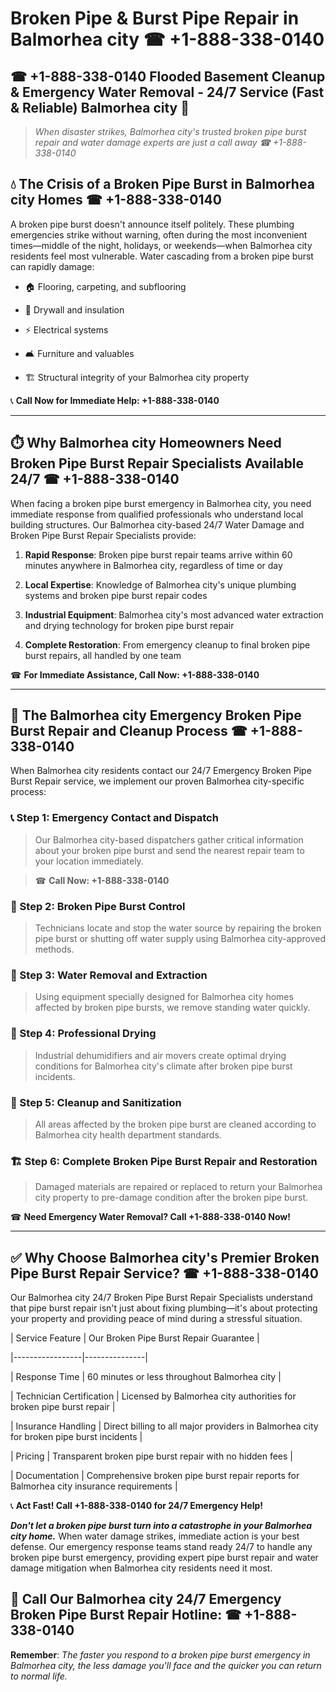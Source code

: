 # Broken Pipe & Burst Pipe Repair in Balmorhea city ☎ +1-888-338-0140  
## ☎ +1-888-338-0140 Flooded Basement Cleanup & Emergency Water Removal - 24/7 Service (Fast & Reliable) Balmorhea city 🚨  

> *When disaster strikes, Balmorhea city's trusted broken pipe burst repair and water damage experts are just a call away ☎ +1-888-338-0140*  

## 💧 The Crisis of a Broken Pipe Burst in Balmorhea city Homes ☎ +1-888-338-0140  

A broken pipe burst doesn't announce itself politely. These plumbing emergencies strike without warning, often during the most inconvenient times—middle of the night, holidays, or weekends—when Balmorhea city residents feel most vulnerable. Water cascading from a broken pipe burst can rapidly damage:  

* 🏠 Flooring, carpeting, and subflooring  
* 🧱 Drywall and insulation  
* ⚡ Electrical systems  
* 🛋️ Furniture and valuables  
* 🏗️ Structural integrity of your Balmorhea city property  

📞 **Call Now for Immediate Help: +1-888-338-0140**  

---  

## ⏱️ Why Balmorhea city Homeowners Need Broken Pipe Burst Repair Specialists Available 24/7 ☎ +1-888-338-0140  

When facing a broken pipe burst emergency in Balmorhea city, you need immediate response from qualified professionals who understand local building structures. Our Balmorhea city-based 24/7 Water Damage and Broken Pipe Burst Repair Specialists provide:  

1. **Rapid Response**: Broken pipe burst repair teams arrive within 60 minutes anywhere in Balmorhea city, regardless of time or day  
2. **Local Expertise**: Knowledge of Balmorhea city's unique plumbing systems and broken pipe burst repair codes  
3. **Industrial Equipment**: Balmorhea city's most advanced water extraction and drying technology for broken pipe burst repair  
4. **Complete Restoration**: From emergency cleanup to final broken pipe burst repairs, all handled by one team  

☎ **For Immediate Assistance, Call Now: +1-888-338-0140**  

---  

## 🔧 The Balmorhea city Emergency Broken Pipe Burst Repair and Cleanup Process ☎ +1-888-338-0140  

When Balmorhea city residents contact our 24/7 Emergency Broken Pipe Burst Repair service, we implement our proven Balmorhea city-specific process:  

### 📞 Step 1: Emergency Contact and Dispatch  
> Our Balmorhea city-based dispatchers gather critical information about your broken pipe burst and send the nearest repair team to your location immediately.  
> ☎ **Call Now: +1-888-338-0140**  

### 🚿 Step 2: Broken Pipe Burst Control  
> Technicians locate and stop the water source by repairing the broken pipe burst or shutting off water supply using Balmorhea city-approved methods.  

### 🌊 Step 3: Water Removal and Extraction  
> Using equipment specially designed for Balmorhea city homes affected by broken pipe bursts, we remove standing water quickly.  

### 💨 Step 4: Professional Drying  
> Industrial dehumidifiers and air movers create optimal drying conditions for Balmorhea city's climate after broken pipe burst incidents.  

### 🧼 Step 5: Cleanup and Sanitization  
> All areas affected by the broken pipe burst are cleaned according to Balmorhea city health department standards.  

### 🏗️ Step 6: Complete Broken Pipe Burst Repair and Restoration  
> Damaged materials are repaired or replaced to return your Balmorhea city property to pre-damage condition after the broken pipe burst.  

☎ **Need Emergency Water Removal? Call +1-888-338-0140 Now!**  

---  

## ✅ Why Choose Balmorhea city's Premier Broken Pipe Burst Repair Service? ☎ +1-888-338-0140  

Our Balmorhea city 24/7 Broken Pipe Burst Repair Specialists understand that pipe burst repair isn't just about fixing plumbing—it's about protecting your property and providing peace of mind during a stressful situation.  

| Service Feature | Our Broken Pipe Burst Repair Guarantee |  
|-----------------|---------------|  
| Response Time | 60 minutes or less throughout Balmorhea city |  
| Technician Certification | Licensed by Balmorhea city authorities for broken pipe burst repair |  
| Insurance Handling | Direct billing to all major providers in Balmorhea city for broken pipe burst incidents |  
| Pricing | Transparent broken pipe burst repair with no hidden fees |  
| Documentation | Comprehensive broken pipe burst repair reports for Balmorhea city insurance requirements |  

📞 **Act Fast! Call +1-888-338-0140 for 24/7 Emergency Help!**  

***Don't let a broken pipe burst turn into a catastrophe in your Balmorhea city home.*** When water damage strikes, immediate action is your best defense. Our emergency response teams stand ready 24/7 to handle any broken pipe burst emergency, providing expert pipe burst repair and water damage mitigation when Balmorhea city residents need it most.  

## 📱 Call Our Balmorhea city 24/7 Emergency Broken Pipe Burst Repair Hotline: ☎ +1-888-338-0140  

**Remember**: *The faster you respond to a broken pipe burst emergency in Balmorhea city, the less damage you'll face and the quicker you can return to normal life.*